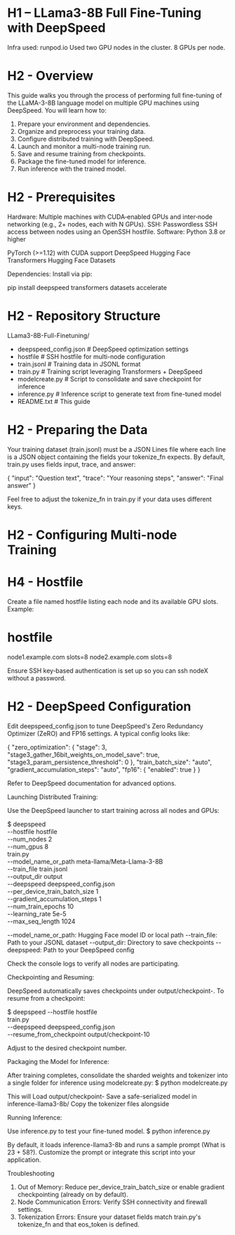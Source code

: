 # H1 – LLama3-8B Full Fine-Tuning with DeepSpeed

Infra used: runpod.io
Used two GPU nodes in the cluster. 8 GPUs per node.

# H2 - Overview
This guide walks you through the process of performing full fine-tuning of the LLaMA-3-8B language model on multiple GPU machines using DeepSpeed. You will learn how to:
1. Prepare your environment and dependencies.
2. Organize and preprocess your training data.
3. Configure distributed training with DeepSpeed.
4. Launch and monitor a multi-node training run.
5. Save and resume training from checkpoints.
6. Package the fine-tuned model for inference.
7. Run inference with the trained model.

# H2 - Prerequisites

Hardware: Multiple machines with CUDA‑enabled GPUs and inter‑node networking (e.g., 2+ nodes, each with N GPUs).
SSH: Passwordless SSH access between nodes using an OpenSSH hostfile.
Software:
Python 3.8 or higher

PyTorch (>=1.12) with CUDA support
DeepSpeed
Hugging Face Transformers
Hugging Face Datasets

Dependencies: Install via pip:

pip install deepspeed transformers datasets accelerate

# H2 - Repository Structure

LLama3-8B-Full-Finetuning/
   - deepspeed_config.json          # DeepSpeed optimization settings 
   - hostfile                       # SSH hostfile for multi-node configuration
   - train.jsonl                    # Training data in JSONL format
   - train.py                       # Training script leveraging Transformers + DeepSpeed 
   - modelcreate.py                 # Script to consolidate and save checkpoint for inference 
   - inference.py                   # Inference script to generate text from fine-tuned model 
   - README.txt                     # This guide

# H2 - Preparing the Data

Your training dataset (train.jsonl) must be a JSON Lines file where each line is a JSON object containing the fields your tokenize_fn expects. By default, train.py uses fields input, trace, and answer:

{ "input": "Question text", "trace": "Your reasoning steps", "answer": "Final answer" }

Feel free to adjust the tokenize_fn in train.py if your data uses different keys.

# H2 - Configuring Multi-node Training

# H4 - Hostfile

Create a file named hostfile listing each node and its available GPU slots. Example:

# hostfile
node1.example.com slots=8
node2.example.com slots=8

Ensure SSH key‑based authentication is set up so you can ssh nodeX without a password.

# H2 - DeepSpeed Configuration

Edit deepspeed_config.json to tune DeepSpeed's Zero Redundancy Optimizer (ZeRO) and FP16 settings. A typical config looks like:

{
  "zero_optimization": {
    "stage": 3,
    "stage3_gather_16bit_weights_on_model_save": true,
    "stage3_param_persistence_threshold": 0
  },
  "train_batch_size": "auto",
  "gradient_accumulation_steps": "auto",
  "fp16": { "enabled": true }
}

Refer to DeepSpeed documentation for advanced options.

Launching Distributed Training:

Use the DeepSpeed launcher to start training across all nodes and GPUs:

$ deepspeed \
  --hostfile hostfile \
  --num_nodes 2 \
  --num_gpus 8 \
  train.py \
  --model_name_or_path meta-llama/Meta-Llama-3-8B \
  --train_file train.jsonl \
  --output_dir output \
  --deepspeed deepspeed_config.json \
  --per_device_train_batch_size 1 \
  --gradient_accumulation_steps 1 \
  --num_train_epochs 10 \
  --learning_rate 5e-5 \
  --max_seq_length 1024

--model_name_or_path: Hugging Face model ID or local path
--train_file: Path to your JSONL dataset
--output_dir: Directory to save checkpoints
--deepspeed: Path to your DeepSpeed config 

Check the console logs to verify all nodes are participating.

Checkpointing and Resuming:

DeepSpeed automatically saves checkpoints under output/checkpoint-<step>. To resume from a checkpoint:

$ deepspeed --hostfile hostfile \
  train.py \
  --deepspeed deepspeed_config.json \
  --resume_from_checkpoint output/checkpoint-10

Adjust <step> to the desired checkpoint number.

Packaging the Model for Inference:

After training completes, consolidate the sharded weights and tokenizer into a single folder for inference using modelcreate.py:
$ python modelcreate.py

This will
Load output/checkpoint-<last>
Save a safe-serialized model in inference-llama3-8b/
Copy the tokenizer files alongside 

Running Inference:

Use inference.py to test your fine-tuned model.
$ python inference.py

By default, it loads inference-llama3-8b and runs a sample prompt (What is 23 + 58?). Customize the prompt or integrate this script into your application.

Troubleshooting

1. Out of Memory: Reduce per_device_train_batch_size or enable gradient checkpointing (already on by default).
2. Node Communication Errors: Verify SSH connectivity and firewall settings.
3. Tokenization Errors: Ensure your dataset fields match train.py's tokenize_fn and that eos_token is defined.
